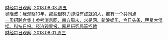   
[财经每日观察| 2018.08.03 周五](http://www.dianyue.me/archives/150/9np346wjv859hmv8/)  
[吴晓波：我观察10年，那些很努力却没有成就的人，都有一个共同点](http://www.dianyue.me/archives/558/kgwz0g1s4rnjekhe/)  
[一周招聘合集丨参考消息网、南方周末、求是网、新浪娱乐、今日头条、明星大侦探、科技日报、经济观察报、网易研究局等招聘](http://www.dianyue.me/archives/400/3u7v4etkguh5vcwz/)  
[财经每日观察| 2018.08.01 周三](http://www.dianyue.me/archives/131/8pc0j6epho55rij2/)